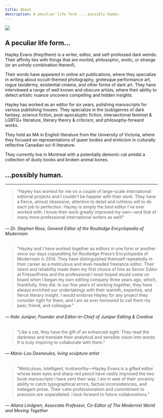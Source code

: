 ```yaml
---
title: About
description: A peculiar life form ... possibly human.
---
```

![](/uploads/DSC03120.png)

## A peculiar life form…

Hayley Evans (they/them) is a writer, editor, and self-professed dark weirdo. Their affinity lies with things that are morbid, philosophic, erotic, or strange (or an unholy combination thereof).

Their words have appeared in online art publications, where they specialize in writing about occult-themed photography, grotesque performance art, rogue taxidermy, existential cinema, and other forms of dark art. They have interviewed a range of well known and obscure artists, where their ability to detect artistic nuance uncovers compelling and hidden insights.

Hayley has worked as an editor for six years, polishing manuscripts for various publishing houses. They specialize in the (sub)genres of dark fantasy,  science fiction, post-apocalyptic fiction, intersectional feminist & LGBTQ+ literature, literary theory & criticism, and philosophy-forward works.

They hold an MA in English literature from the University of Victoria, where they focused on representations of queer bodies and eroticism in culturally reflective Canadian sci-fi literature.

They currently live in Montreal with a potentially demonic cat amidst a collection of dusty books and broken animal bones.

## <span class="text-right">…possibly human.</span>

***

> “Hayley has worked for me on a couple of large-scale international editorial projects and I couldn’t be happier with their work. They have a fierce, almost obsessive, attention to detail and ruthless will to do each job to perfection. Hayley is simply the best editor I’ve ever worked with. I know their work greatly improved my own—and that of many more professional international writers as well!”

###### — Dr. Stephen Ross, General Editor of the Routledge Encyclopedia of Modernism

> “Hayley and I have worked together as editors in one form or another since our days copyediting for Routledge Press’s Encyclopedia of Modernism in 2014. They have distinguished themself repeatedly in their career as a meticulous and level-headed freelance editor. Their talent and reliability made them my first choice of hire as Senior Editor at FriesenPress and the professional I most hoped would come on board when I began my own editing company three years ago, which, thankfully, they did. In our five years of working together, they have always enriched our undertakings with their warmth, expertise, and fierce literary insight. I would endorse Hayley for any project they consider right for them, and I am as ever honoured to call them my peer, friend, and colleague.”

###### — Kate Juniper, Founder and Editor-in-Chief of Juniper Editing & Creative

> "Like a cat, they have the gift of an enhanced sight. They read the darkness and translate their analytical and sensible vision into words. It is truly inspiring to collaborate with them."

###### — Marie-Lou Desmeules, living sculpture artist

> "Meticulous, intelligent, trustworthy—Hayley Evans is a gifted editor whose keen eyes and sharp red pencil have vastly improved the two book manuscripts I have sent their way. I am in awe of their uncanny ability to catch typographical errors, factual inconsistencies, and inelegant prose. Their calm professionalism and commitment to precision are unparalleled. I look forward to future collaborations."

###### — Allana Lindgren, Associate Professor, Co-Editor of The Modernist World and Moving Together

